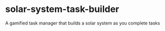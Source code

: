 # solar-system-task-builder
A gamified task manager that builds a solar system as you complete tasks
